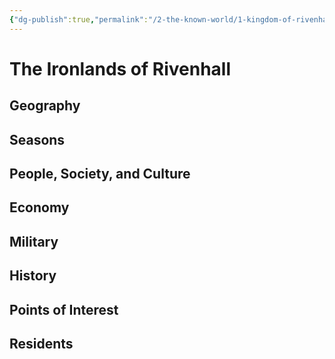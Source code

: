 ```yaml
---
{"dg-publish":true,"permalink":"/2-the-known-world/1-kingdom-of-rivenhall/ironlands/ironlands/"}
---
```


# The Ironlands of Rivenhall
## Geography

## Seasons

## People, Society, and Culture

## Economy

## Military

## History

## Points of Interest 

## Residents